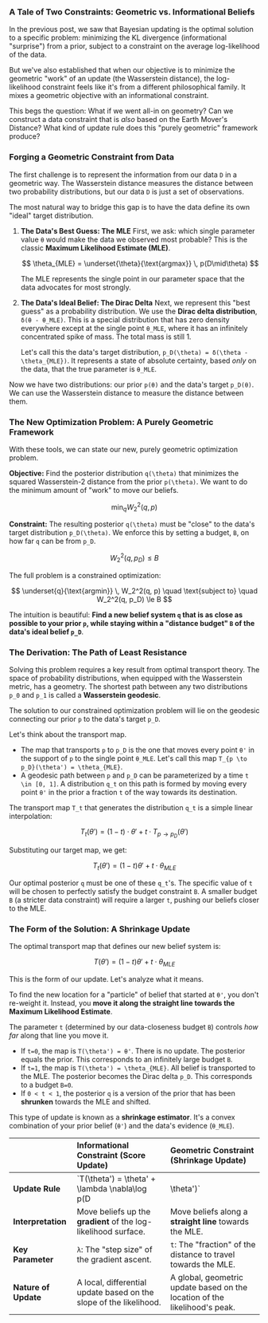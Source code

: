 

### A Tale of Two Constraints: Geometric vs. Informational Beliefs

In the previous post, we saw that Bayesian updating is the optimal solution to a specific problem: minimizing the KL divergence (informational "surprise") from a prior, subject to a constraint on the average log-likelihood of the data.

But we've also established that when our objective is to minimize the geometric "work" of an update (the Wasserstein distance), the log-likelihood constraint feels like it's from a different philosophical family. It mixes a geometric objective with an informational constraint.

This begs the question: What if we went all-in on geometry? Can we construct a data constraint that is *also* based on the Earth Mover's Distance? What kind of update rule does this "purely geometric" framework produce?

### Forging a Geometric Constraint from Data

The first challenge is to represent the information from our data `D` in a geometric way. The Wasserstein distance measures the distance between two probability distributions, but our data `D` is just a set of observations.

The most natural way to bridge this gap is to have the data define its own "ideal" target distribution.

1.  **The Data's Best Guess: The MLE**
    First, we ask: which single parameter value `θ` would make the data we observed most probable? This is the classic **Maximum Likelihood Estimate (MLE)**.

    $$
    \theta_{MLE} = \underset{\theta}{\text{argmax}} \, p(D\mid\theta)
    $$

    The MLE represents the single point in our parameter space that the data advocates for most strongly.

2.  **The Data's Ideal Belief: The Dirac Delta**
    Next, we represent this "best guess" as a probability distribution. We use the **Dirac delta distribution**, `δ(θ - θ_MLE)`. This is a special distribution that has zero density everywhere except at the single point `θ_MLE`, where it has an infinitely concentrated spike of mass. The total mass is still 1.

    Let's call this the data's target distribution, `p_D(\theta) = δ(\theta - \theta_{MLE})`. It represents a state of absolute certainty, based *only* on the data, that the true parameter is `θ_MLE`.

Now we have two distributions: our prior `p(θ)` and the data's target `p_D(θ)`. We can use the Wasserstein distance to measure the distance between them.

### The New Optimization Problem: A Purely Geometric Framework

With these tools, we can state our new, purely geometric optimization problem.

**Objective:** Find the posterior distribution `q(\theta)` that minimizes the squared Wasserstein-2 distance from the prior `p(\theta)`. We want to do the minimum amount of "work" to move our beliefs.

$$
\min_{q} W_2^2(q, p)
$$

**Constraint:** The resulting posterior `q(\theta)` must be "close" to the data's target distribution `p_D(\theta)`. We enforce this by setting a budget, `B`, on how far `q` can be from `p_D`.

$$
W_2^2(q, p_D) \le B
$$

The full problem is a constrained optimization:

$$
\underset{q}{\text{argmin}} \, W_2^2(q, p) \quad \text{subject to} \quad W_2^2(q, p_D) \le B
$$

The intuition is beautiful: **Find a new belief system `q` that is as close as possible to your prior `p`, while staying within a "distance budget" `B` of the data's ideal belief `p_D`**.

### The Derivation: The Path of Least Resistance

Solving this problem requires a key result from optimal transport theory. The space of probability distributions, when equipped with the Wasserstein metric, has a geometry. The shortest path between any two distributions `p_0` and `p_1` is called a **Wasserstein geodesic**.

The solution to our constrained optimization problem will lie on the geodesic connecting our prior `p` to the data's target `p_D`.

Let's think about the transport map.
*   The map that transports `p` to `p_D` is the one that moves every point `θ'` in the support of `p` to the single point `θ_MLE`. Let's call this map `T_{p \to p_D}(\theta') = \theta_{MLE}`.
*   A geodesic path between `p` and `p_D` can be parameterized by a time `t \in [0, 1]`. A distribution `q_t` on this path is formed by moving every point `θ'` in the prior a fraction `t` of the way towards its destination.

The transport map `T_t` that generates the distribution `q_t` is a simple linear interpolation:

$$
T_t(\theta') = (1-t) \cdot \theta' + t \cdot T_{p \to p_D}(\theta')
$$

Substituting our target map, we get:

$$
T_t(\theta') = (1-t)\theta' + t \cdot \theta_{MLE}
$$

Our optimal posterior `q` must be one of these `q_t`'s. The specific value of `t` will be chosen to perfectly satisfy the budget constraint `B`. A smaller budget `B` (a stricter data constraint) will require a larger `t`, pushing our beliefs closer to the MLE.

### The Form of the Solution: A Shrinkage Update

The optimal transport map that defines our new belief system is:

$$
T(\theta') = (1-t)\theta' + t \cdot \theta_{MLE}
$$

This is the form of our update. Let's analyze what it means.

To find the new location for a "particle" of belief that started at `θ'`, you don't re-weight it. Instead, you **move it along the straight line towards the Maximum Likelihood Estimate**.

The parameter `t` (determined by our data-closeness budget `B`) controls *how far* along that line you move it.

*   If `t=0`, the map is `T(\theta') = θ'`. There is no update. The posterior equals the prior. This corresponds to an infinitely large budget `B`.
*   If `t=1`, the map is `T(\theta') = \theta_{MLE}`. All belief is transported to the MLE. The posterior becomes the Dirac delta `p_D`. This corresponds to a budget `B=0`.
*   If `0 < t < 1`, the posterior `q` is a version of the prior that has been **shrunken** towards the MLE and shifted.

This type of update is known as a **shrinkage estimator**. It's a convex combination of your prior belief (`θ'`) and the data's evidence (`θ_MLE`).

| | **Informational Constraint (Score Update)** | **Geometric Constraint (Shrinkage Update)** |
| :--- | :--- | :--- |
| **Update Rule** | `T(\theta') = \theta' + \lambda \nabla\log p(D|\theta')` | `T(\theta') = (1-t)\theta' + t \cdot \theta_{MLE}` |
| **Interpretation** | Move beliefs up the **gradient** of the log-likelihood surface. | Move beliefs along a **straight line** towards the MLE. |
| **Key Parameter** | `λ`: The "step size" of the gradient ascent. | `t`: The "fraction" of the distance to travel towards the MLE. |
| **Nature of Update** | A local, differential update based on the slope of the likelihood. | A global, geometric update based on the location of the likelihood's peak. |